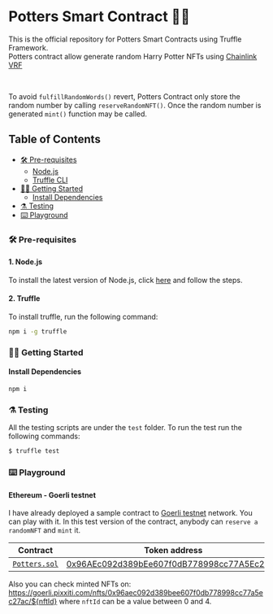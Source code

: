 # Potters Smart Contract 🧙‍♂️

This is the official repository for Potters Smart Contracts using Truffle Framework. <br />
Potters contract allow generate random Harry Potter NFTs using [Chainlink VRF](https://docs.chain.link/docs/vrf/v2/introduction/)

<br />

To avoid `fulfillRandomWords()` revert, Potters Contract only store the random number by calling `reserveRandomNFT()`. Once the random number is generated `mint()` function may be called.

## Table of Contents

- [🛠️ Pre-requisites](#%EF%B8%8F-pre-requisites)
  - [Node.js](#1-nodejs)
  - [Truffle CLI](#2-truffle)
- [👨‍💻 Getting Started](#👨‍💻-getting-started)
  - [Install Dependencies](#-install-dependencies)
- [⚗️ Testing](#⚗️-testing)
- [⌨️ Playground](#⌨️-playground)


### 🛠️ Pre-requisites

#### 1. Node.js

To install the latest version of Node.js, click [here](https://nodejs.org/en/) and follow the steps.

#### 2. Truffle

To install truffle, run the following command:

```bash
npm i -g truffle
```

### 👨‍💻 Getting Started

#### Install Dependencies

```sh
npm i
```

### ⚗️ Testing

All the testing scripts are under the `test` folder. To run the test run the following commands:

```bash
$ truffle test
```

### ⌨️ Playground

#### Ethereum - Goerli testnet

I have already deployed a sample contract to [Goerli testnet](https://goerli.etherscan.io/) network. You can play with it. In this test version of the contract, anybody can `reserve a randomNFT` and `mint` it.

| Contract                                                     | Token address |
| ------------------------------------------------------------ | ------------- |
| [`Potters.sol`](contracts/Potters.sol)          | [0x96AEc092d389bEe607f0dB778998cc77A5Ec27aC](https://goerli.etherscan.io/address/0x96AEc092d389bEe607f0dB778998cc77A5Ec27aC)

Also you can check minted NFTs on: https://goerli.pixxiti.com/nfts/0x96aec092d389bee607f0db778998cc77a5ec27ac/${nftId} where `nftId` can be a value between 0 and 4.